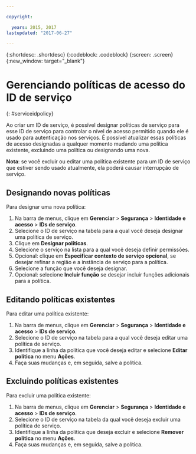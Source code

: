 ```yaml
---

copyright:

  years: 2015, 2017
lastupdated: "2017-06-27"

---
```


{:shortdesc: .shortdesc}
{:codeblock: .codeblock}
{:screen: .screen}
{:new_window: target="_blank"}

# Gerenciando políticas de acesso do ID de serviço
{: #serviceidpolicy}

Ao criar um ID de serviço, é possível designar políticas de serviço para esse ID de serviço para controlar o nível de acesso permitido quando ele é usado para autenticação nos serviços. É possível atualizar essas políticas de acesso designadas a qualquer momento mudando uma política existente, excluindo uma política ou designando uma nova. 

**Nota**: se você excluir ou editar uma política existente para um ID de serviço que estiver sendo usado atualmente, ela poderá causar interrupção de serviço.

## Designando novas políticas

Para designar uma nova política:

1. Na barra de menus, clique em **Gerenciar** &gt; **Segurança** &gt; **Identidade e acesso** &gt; **IDs de serviço**.
2. Selecione o ID de serviço na tabela para a qual você deseja designar uma política de serviço.
3. Clique em **Designar políticas**.
4. Selecione o serviço na lista para a qual você deseja definir permissões.
5. Opcional: clique em **Especificar contexto de serviço opcional**, se desejar refinar a região e a instância de serviço para a política.
6. Selecione a função que você deseja designar.
7. Opcional: selecione **Incluir função** se desejar incluir funções adicionais para a política.

## Editando políticas existentes

Para editar uma política existente:

1. Na barra de menus, clique em **Gerenciar** &gt; **Segurança** &gt; **Identidade e acesso** &gt; **IDs de serviço**.
2. Selecione o ID de serviço na tabela para a qual você deseja editar uma política de serviço.
3. Identifique a linha da política que você deseja editar e selecione **Editar política** no menu **Ações**.
4. Faça suas mudanças e, em seguida, salve a política.

## Excluindo políticas existentes

Para excluir uma política existente:

1. Na barra de menus, clique em **Gerenciar** &gt; **Segurança** &gt; **Identidade e acesso** &gt; **IDs de serviço**.
2. Selecione o ID de serviço na tabela da qual você deseja excluir uma política de serviço.
3. Identifique a linha da política que deseja excluir e selecione **Remover política** no menu **Ações**.
4. Faça suas mudanças e, em seguida, salve a política.

